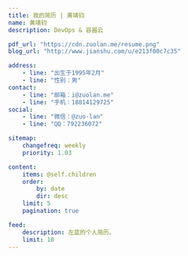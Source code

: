 ```yaml
---
title: 我的简历 | 黄靖钧
name: 黄靖钧
description: DevOps & 容器云

pdf_url: "https://cdn.zuolan.me/resume.png"
blog_url: "http://www.jianshu.com/u/e213f00c7c35"

address:
    - line: "出生于1995年2月"
    - line: "性别：男"
contact: 
    - line: "邮箱：i@zuolan.me"
    - line: "手机：18814129725"
social:
    - line: "微信：@zuo-lan"
    - line: "QQ：792236072"

sitemap:
    changefreq: weekly
    priority: 1.03

content:
    items: @self.children
    order:
        by: date
        dir: desc
    limit: 5
    pagination: true

feed:
    description: 左蓝的个人简历。
    limit: 10
---
```


